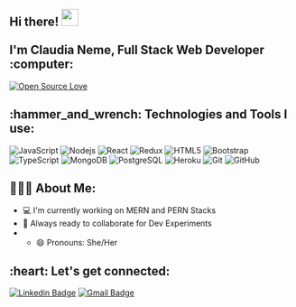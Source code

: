 

<h2 align="left">
 <abc>
  <br>Hi there! <img src="https://user-images.githubusercontent.com/42378118/110234147-e3259600-7f4e-11eb-95be-0c4047144dea.gif" width="30"><br>
  <br> I'm Claudia Neme, Full Stack Web Developer :computer:<br>
 </abc>
</h2> 



[![Open Source Love](https://badges.frapsoft.com/os/v1/open-source.svg?v=102)](https://github.com/ellerbrock/open-source-badge/)

<h2 align="left">:hammer_and_wrench: Technologies and Tools I use:</h2>

![JavaScript](https://img.shields.io/badge/-JavaScript-black?style=flat-square&logo=javascript)
![Nodejs](https://img.shields.io/badge/-Nodejs-black?style=flat-square&logo=Node.js)
![React](https://img.shields.io/badge/-React-black?style=flat-square&logo=react)
![Redux](https://img.shields.io/badge/-Redux-black?style=flat-square&logo=redux)
![HTML5](https://img.shields.io/badge/-HTML5-E34F26?style=flat-square&logo=html5&logoColor=white)
![Bootstrap](https://img.shields.io/badge/-Bootstrap-563D7C?style=flat-square&logo=bootstrap)
![TypeScript](https://img.shields.io/badge/-TypeScript-007ACC?style=flat-square&logo=typescript)
![MongoDB](https://img.shields.io/badge/-MongoDB-black?style=flat-square&logo=mongodb)
![PostgreSQL](https://img.shields.io/badge/-PostgreSQL-336791?style=flat-square&logo=postgresql)
![Heroku](https://img.shields.io/badge/-Heroku-430098?style=flat-square&logo=heroku)
![Git](https://img.shields.io/badge/-Git-black?style=flat-square&logo=git)
![GitHub](https://img.shields.io/badge/-GitHub-181717?style=flat-square&logo=github)

<h2 align="left">👨🏻‍💻 About Me:</h2>

- :computer: I'm currently working on MERN and PERN Stacks
- :rocket: Always ready to collaborate for Dev Experiments
- - 😄 Pronouns: She/Her


<h2 align="left">:heart: Let's get connected:</h2>

[![Linkedin Badge](https://img.shields.io/badge/-clauneme-blue?style=flat-square&logo=Linkedin&logoColor=white&link=https://www.linkedin.com/in/clauneme/)](https://www.linkedin.com/in/clauneme/)
[![Gmail Badge](https://img.shields.io/badge/-clau.neme@gmail.com-c14438?style=flat-square&logo=Gmail&logoColor=white&link=mailto:clau.neme@gmail.com)](mailto:clau.neme@gmail.com)
